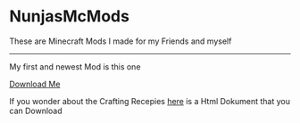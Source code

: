 # NunjasMcMods
These are Minecraft Mods I made for my Friends and myself
***

My first and newest Mod is this one

[Download Me](https://github.com/NunjaUwU/NunjasMcMods/releases/download/Modver3.0/nunjanfrends-1.19.2-3.0.jar)

If you wonder about the Crafting Recepies [here](https://github.com/NunjaUwU/NunjasMcMods/blob/main/Recepies/recepies.html) is a Html Dokument that you can Download
